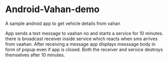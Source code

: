 # Android-Vahan-demo
A sample android app to get vehicle details from vahan

App sends a text message to vaahan no and starts a service for 10 minutes. there is broadcast receiver inside 
service which reacts when sms arrives from vaahan. After receiving a message app displays messsage body in form 
of popup even if app is closed. Both the receiver and service destroys themselves after 10 minutes.

